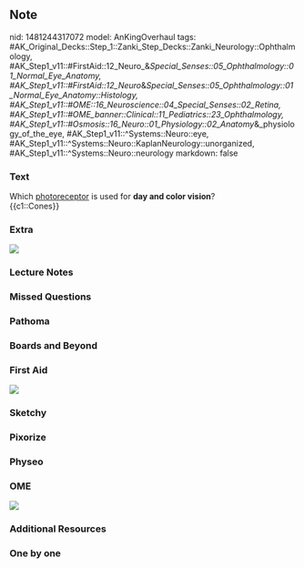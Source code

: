 ## Note
nid: 1481244317072
model: AnKingOverhaul
tags: #AK_Original_Decks::Step_1::Zanki_Step_Decks::Zanki_Neurology::Ophthalmology, #AK_Step1_v11::#FirstAid::12_Neuro_&_Special_Senses::05_Ophthalmology::01_Normal_Eye_Anatomy, #AK_Step1_v11::#FirstAid::12_Neuro_&_Special_Senses::05_Ophthalmology::01_Normal_Eye_Anatomy::Histology, #AK_Step1_v11::#OME::16_Neuroscience::04_Special_Senses::02_Retina, #AK_Step1_v11::#OME_banner::Clinical::11_Pediatrics::23_Ophthalmology, #AK_Step1_v11::#Osmosis::16_Neuro::01_Physiology::02_Anatomy_&_physiology_of_the_eye, #AK_Step1_v11::^Systems::Neuro::eye, #AK_Step1_v11::^Systems::Neuro::KaplanNeurology::unorganized, #AK_Step1_v11::^Systems::Neuro::neurology
markdown: false

### Text
<div>
  <div>
    <div>
      Which <u>photoreceptor</u> is used for <b>day and color
      vision</b>?
    </div>
    <div>
      {{c1::Cones}}
    </div>
  </div>
</div>

### Extra
<img src="paste-210676735803550.jpg">

### Lecture Notes


### Missed Questions


### Pathoma


### Boards and Beyond


### First Aid
<img src="tmplyV0YG.png">

### Sketchy


### Pixorize


### Physeo


### OME
<div class="ome-widget">
  <a href=
  "https://onlinemeded.org/spa/pediatrics/ophthalmology/acquire?ref=anki">
  <img src="_OME_AnkiFlashcards_Lesson_2.png"></a>
</div>

### Additional Resources


### One by one


